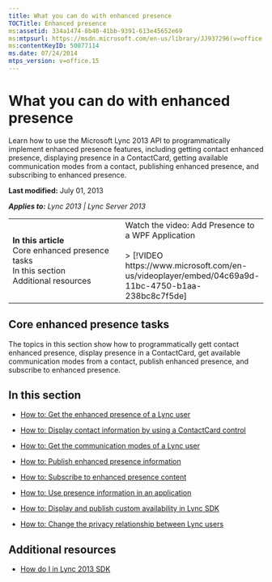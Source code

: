 ```yaml
---
title: What you can do with enhanced presence
TOCTitle: Enhanced presence
ms:assetid: 334a1474-8b40-41bb-9391-613e45652e69
ms:mtpsurl: https://msdn.microsoft.com/en-us/library/JJ937296(v=office.15)
ms:contentKeyID: 50877114
ms.date: 07/24/2014
mtps_version: v=office.15
---
```


# What you can do with enhanced presence

Learn how to use the Microsoft Lync 2013 API to programmatically implement enhanced presence features, including getting contact enhanced presence, displaying presence in a ContactCard, getting available communication modes from a contact, publishing enhanced presence, and subscribing to enhanced presence.

**Last modified:** July 01, 2013

***Applies to:** Lync 2013 | Lync Server 2013*

<table>
<colgroup>
<col style="width: 50%" />
<col style="width: 50%" />
</colgroup>
<tbody>
<tr class="odd">
<td><p><strong>In this article</strong><br />
Core enhanced presence tasks<br />
In this section<br />
Additional resources</p></td>
<td><div class="caption">
Watch the video: Add Presence to a WPF Application
</div>
<br />
&gt; [!VIDEO https://www.microsoft.com/en-us/videoplayer/embed/04c69a9d-11bc-4750-b1aa-238bc8c7f5de]</td>
</tr>
</tbody>
</table>

## Core enhanced presence tasks

The topics in this section show how to programmatically gett contact enhanced presence, display presence in a ContactCard, get available communication modes from a contact, publish enhanced presence, and subscribe to enhanced presence.

## In this section

  - [How to: Get the enhanced presence of a Lync user](how-to-get-the-enhanced-presence-of-a-lync-user.md)

  - [How to: Display contact information by using a ContactCard control](how-to-display-contact-information-by-using-a-contactcard-control.md)

  - [How to: Get the communication modes of a Lync user](how-to-get-the-communication-modes-of-a-lync-user.md)

  - [How to: Publish enhanced presence information](how-to-publish-enhanced-presence-information.md)

  - [How to: Subscribe to enhanced presence content](how-to-subscribe-to-enhanced-presence-content.md)

  - [How to: Use presence information in an application](how-to-use-presence-information-in-an-application.md)

  - [How to: Display and publish custom availability in Lync SDK](how-to-display-and-publish-custom-availability-in-lync-sdk.md)

  - [How to: Change the privacy relationship between Lync users](how-to-change-the-privacy-relationship-between-lync-users.md)

## Additional resources

  - [How do I in Lync 2013 SDK](how-do-i-in-lync-2013-sdk.md)

